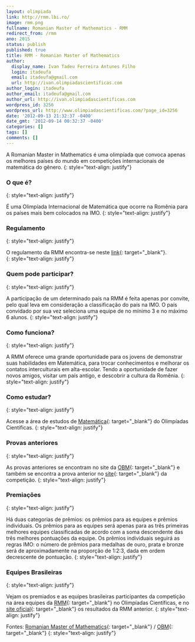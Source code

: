 ```yaml
---
layout: olimpiada 
link: http://rmm.lbi.ro/
image: rmm.png 
fullname: Romanian Master of Mathematics - RMM 
redirect_from: /rmm 
ano: 2015
status: publish
published: true
title: RMM - Romanian Master of Mathematics
author:
  display_name: Ivan Tadeu Ferreira Antunes Filho
  login: itadeufa
  email: itadeufa@gmail.com
  url: http://ivan.olimpiadascientificas.com
author_login: itadeufa
author_email: itadeufa@gmail.com
author_url: http://ivan.olimpiadascientificas.com
wordpress_id: 3256
wordpress_url: http://www.olimpiadascientificas.com/?page_id=3256
date: '2012-09-13 21:32:37 -0400'
date_gmt: '2012-09-14 00:32:37 -0400'
categories: []
tags: []
comments: []
---
```


A Romanian Master in Mathematics é uma olimpíada que convoca apenas os melhores países do mundo em competições internacionais de matemática do gênero.
{: style="text-align: justify"}



### O que é?
{: style="text-align: justify"}



É uma Olimpíada Internacional de Matemática que ocorre na Romênia para os países mais bem colocados na IMO.
{: style="text-align: justify"}



### Regulamento
{: style="text-align: justify"}



O regulamento da RMM encontra-se neste [link][2]{: target="_blank"}.[  
 ][2]
{: style="text-align: justify"}



### Quem pode participar?
{: style="text-align: justify"}



A participação de um determinado país na RMM é feita apenas por convite, pelo qual leva em consideração a classificação do país na IMO. O país convidado por sua vez seleciona uma equipe de no mínimo 3 e no máximo 6
alunos.
{: style="text-align: justify"}



### Como funciona?
{: style="text-align: justify"}



A RMM oferece uma grande oportunidade para os jovens de demonstrar suas habilidades em Matemática, para trocar conhecimentos e melhorar os contatos interculturais em alta-escolar. Tendo a oportunidade de fazer novos
amigos, visitar um país antigo, e descobrir a cultura da Romênia.
{: style="text-align: justify"}



### Como estudar?
{: style="text-align: justify"}



Acesse a área de estudos de [Matemática][3]{: target="_blank"} do Olimpíadas Científicas.
{: style="text-align: justify"}



### Provas anteriores
{: style="text-align: justify"}



As provas anteriores se encontram no site da [OBM][4]{: target="_blank"} e também se encontra a prova anterior no [site][5]{: target="_blank"} da competição.
{: style="text-align: justify"}



### Premiações
{: style="text-align: justify"}



Há duas categorias de prêmios: os prêmios para as equipes e prêmios individuais. Os prêmios para as equipes será apenas para as três primeiras melhores equipes classificadas de acordo com a soma descendente das três
melhores pontuações da equipe. Os prêmios individuais seguirá as regras IMO: o número de prêmios para medalhas de ouro, prata e bronze será de aproximadamente na proporção de 1:2:3, dada em ordem decrescente de
pontuação.
{: style="text-align: justify"}



### Equipes Brasileiras
{: style="text-align: justify"}



Vejam os premiados e as equipes brasileiras participantes da competição na área equipes da [RMM][6]{: target="_blank"} no Olimpíadas Científicas, e no [site oficial][7]{: target="_blank"} os resultados da RMM anterior.
{: style="text-align: justify"}



Fontes:<strong> </strong>[Romanian Master of Mathematics][1]{: target="_blank"} / [OBM][8]{: target="_blank"}
{: style="text-align: justify"}





[1]: http://rmm.lbi.ro/ "RMM - Romanian Master of Mathematics"
[2]: http://rmm.lbi.ro/index.php?id=regulation "Regulamento"
[3]: http://www.olimpiadascientificas.com/estudo/matematica/ "Estudo Matemática"
[4]: http://www.obm.org.br/opencms/como_se_preparar/provas/provas_rmm.html "OBM"
[5]: http://rmm.lbi.ro/index.php?id=problems_math "Provas"
[6]: http://www.olimpiadascientificas.com/equipes-brasileiras/matematica/rmm/ "Equipes RMM"
[7]: http://rmm.lbi.ro/index.php?id=results_math "RMM"
[8]: http://www.obm.org.br/opencms/competicoes/internacionais/RMM.html "OBM"
